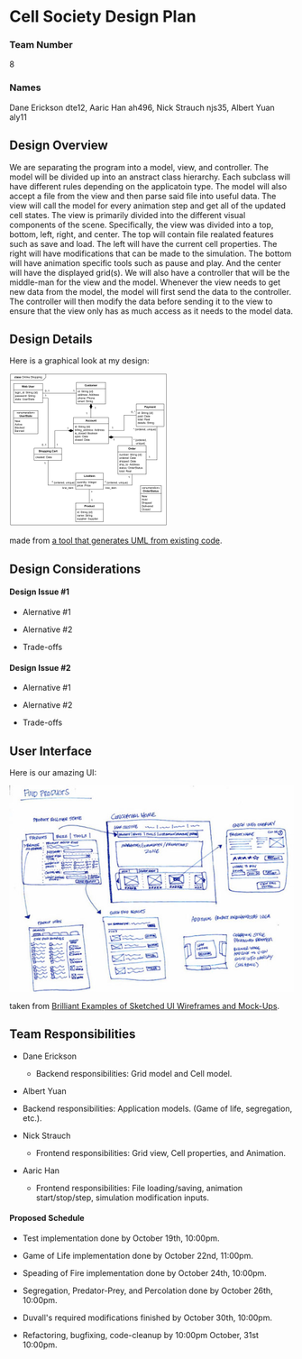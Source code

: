 # Cell Society Design Plan
### Team Number
8
### Names
 Dane Erickson dte12, Aaric Han ah496, Nick Strauch njs35, Albert Yuan aly11


## Design Overview
We are separating the program into a model, view, and controller. The model will be divided up into an anstract class hierarchy. Each subclass will have different rules depending on the applicatoin type. The model will also accept a file from the view and then parse said file into useful data. 
The view will call the model for every animation step and get all of the updated cell states. The view is primarily divided into the different visual components of the scene. Specifically, the view was divided into a top, bottom, left, right, and center. The top will contain file realated features such as save and load. The left will have the current cell properties. The right will have modifications that can be made to the simulation. The bottom will have animation specific tools such as pause and play. And the center will have the displayed grid(s). We will also have a controller that will be the middle-man for the view and the model. Whenever the view needs to get new data from the model, the model will first send the data to the controller. The controller will then modify the data before sending it to the view to ensure that the view only has as much access as it needs to the model data.

## Design Details

Here is a graphical look at my design:

![This is cool, too bad you can't see it](images/online-shopping-uml-example.png "An initial UI")

made from [a tool that generates UML from existing code](http://staruml.io/).


## Design Considerations

#### Design Issue #1

 * Alernative #1

 * Alernative #2

 * Trade-offs


#### Design Issue #2

 * Alernative #1

 * Alernative #2

 * Trade-offs



## User Interface

Here is our amazing UI:

![This is cool, too bad you can't see it](images/29-sketched-ui-wireframe.jpg "An alternate design")

taken from [Brilliant Examples of Sketched UI Wireframes and Mock-Ups](https://onextrapixel.com/40-brilliant-examples-of-sketched-ui-wireframes-and-mock-ups/).


## Team Responsibilities

 * Dane Erickson
   * Backend responsibilities: Grid model and Cell model.

 * Albert Yuan
  * Backend responsibilities: Application models. (Game of life, segregation, etc.).

 * Nick Strauch
   * Frontend responsibilities: Grid view, Cell properties, and Animation.

 * Aaric Han
   * Frontend responsibilities: File loading/saving, animation start/stop/step, simulation modification inputs.


#### Proposed Schedule

* Test implementation done by October 19th, 10:00pm.

* Game of Life implementation done by October 22nd, 11:00pm.

* Speading of Fire implementation done by October 24th, 10:00pm.

* Segregation, Predator-Prey, and Percolation done by October 26th, 10:00pm.

* Duvall's required modifications finished by October 30th, 10:00pm.

* Refactoring, bugfixing, code-cleanup by 10:00pm October, 31st 10:00pm.




